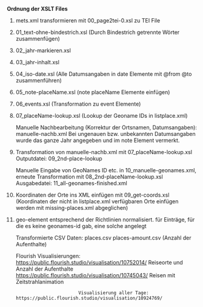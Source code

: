 **Ordnung der XSLT Files**

1. mets.xml transformieren mit 00_page2tei-0.xsl zu TEI File
2. 01_text-ohne-bindestrich.xsl (Durch Bindestrich getrennte Wörter zusammenfügen)
3. 02_jahr-markieren.xsl 
4. 03_jahr-inhalt.xsl
5. 04_iso-date.xsl (Alle Datumsangaben in date Elemente mit @from @to zusammenführen)
6. 05_note-placeName.xsl (note placeName Elemente einfügen)
7. 06_events.xsl (Transformation zu event Elemente)
8. 07_placeName-lookup.xsl (Lookup der Geoname IDs in listplace.xml) 

    Manuelle Nachbearbeitung (Korrektur der Ortsnamen, Datumsangaben): manuelle-nachb.xml  Bei ungenauen bzw. unbekannten Datumsangaben wurde das ganze Jahr         angegeben und im note Element vermerkt.

9. Transformation von manuelle-nachb.xml mit 07_placeName-lookup.xsl Outputdatei: 09_2nd-place-lookup

    Manuelle Eingabe von GeoNames ID etc. in 10_manuelle-geonames.xml, erneute Transformation mit 08_2nd-placeName-lookup.xsl
    Ausgabedatei: 11_all-geonames-finished.xml
    
10. Koordinaten der Orte ins XML einfügen mit 09_get-coords.xsl (Koordinaten der nicht in listplace.xml verfügbaren Orte einfügen werden mit missing-places.xml     abgeglichen)

13. geo-element entsprechend der Richtlinien normalisiert. für Einträge, für die es keine geonames-id gab, eine solche angelegt

    Transformierte CSV Daten: places.csv
                              places-amount.csv (Anzahl der Aufenthalte)
    
    Flourish Visualisierungen: https://public.flourish.studio/visualisation/10752014/ Reiseorte und Anzahl der Aufenthalte
                               https://public.flourish.studio/visualisation/10745043/ Reisen mit Zeitstrahlanimation
                               
                               Visualisierung aller Tage: https://public.flourish.studio/visualisation/10924769/
